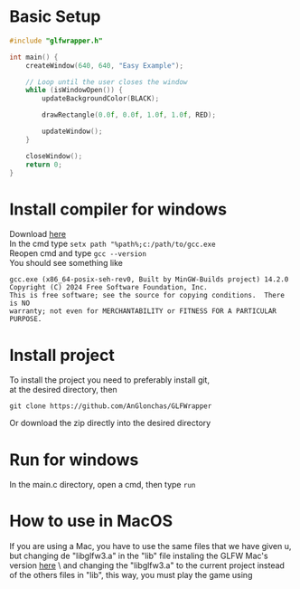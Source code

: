 # Basic Setup
```c
#include "glfwrapper.h"

int main() {
    createWindow(640, 640, "Easy Example");

    // Loop until the user closes the window
    while (isWindowOpen()) {
        updateBackgroundColor(BLACK);

        drawRectangle(0.0f, 0.0f, 1.0f, 1.0f, RED);

        updateWindow();
    }

    closeWindow();
    return 0;
}
```

# Install compiler for windows
Download [here](https://github.com/niXman/mingw-builds-binaries/releases/download/15.1.0-rt_v12-rev0/x86_64-15.1.0-release-posix-seh-ucrt-rt_v12-rev0.7z) \
In the cmd type `setx path "%path%;c:/path/to/gcc.exe` \
Reopen cmd and type `gcc --version` \
You should see something like 
```
gcc.exe (x86_64-posix-seh-rev0, Built by MinGW-Builds project) 14.2.0
Copyright (C) 2024 Free Software Foundation, Inc.
This is free software; see the source for copying conditions.  There is NO
warranty; not even for MERCHANTABILITY or FITNESS FOR A PARTICULAR PURPOSE.
```

# Install project
To install the project you need to preferably install git, \
at the desired directory, then 
```
git clone https://github.com/AnGlonchas/GLFWrapper
```
Or download the zip directly into the desired directory 

# Run for windows
In the main.c directory, open a cmd, then type `run` 

# How to use in MacOS
If you are using a Mac, you have to use the same files that we have given u, but changing de "libglfw3.a" in the "lib" file instaling the GLFW Mac's version [here](https://www.glfw.org/download.html) \ and changing the "libglfw3.a" to the current project instead of the others files in "lib", this way, you must play the game using
